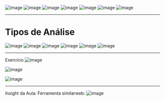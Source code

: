 ![image](https://github.com/gvms23/pos-graduacao-bi-analytics/assets/24459642/4e438a26-52d8-4bc5-9fa0-4c5857edaea7)
![image](https://github.com/gvms23/pos-graduacao-bi-analytics/assets/24459642/ff2909fe-e4bf-447f-b884-6d5c3207a39a)
![image](https://github.com/gvms23/pos-graduacao-bi-analytics/assets/24459642/6f92036c-5bf9-4845-9fc9-5e9d8c7393f6)
![image](https://github.com/gvms23/pos-graduacao-bi-analytics/assets/24459642/d573cc5c-f5ef-40aa-b3ed-0bfc78c1c071)
![image](https://github.com/gvms23/pos-graduacao-bi-analytics/assets/24459642/b8428d5d-0e54-43cd-abff-5ac9f5bb5ff4)
![image](https://github.com/gvms23/pos-graduacao-bi-analytics/assets/24459642/f7ec7f55-ccbb-4d58-ab9d-d15f65003285)
![image](https://github.com/gvms23/pos-graduacao-bi-analytics/assets/24459642/ea690073-344f-45f2-a46a-9084ebba9ddb)

_______________________
# Tipos de Análise

![image](https://github.com/gvms23/pos-graduacao-bi-analytics/assets/24459642/da7f5f8d-43c8-489e-b8e3-8fded375cf3d)
![image](https://github.com/gvms23/pos-graduacao-bi-analytics/assets/24459642/77088c82-2f78-431c-abcf-65c292aeab6f)
![image](https://github.com/gvms23/pos-graduacao-bi-analytics/assets/24459642/5c7cd0cf-570d-4c02-8700-16d951861567)
![image](https://github.com/gvms23/pos-graduacao-bi-analytics/assets/24459642/f55dd135-9a49-4e32-83d1-145284d731e1)
![image](https://github.com/gvms23/pos-graduacao-bi-analytics/assets/24459642/9341d803-ad05-4511-9b34-7aca4d594f4a)
![image](https://github.com/gvms23/pos-graduacao-bi-analytics/assets/24459642/723b65c6-6743-4a29-968d-ae404ba2fffa)


_____________________

Exercício
![image](https://github.com/gvms23/pos-graduacao-bi-analytics/assets/24459642/a2d73702-d3a8-4947-90cf-d1a68aa653eb)

![image](https://github.com/gvms23/pos-graduacao-bi-analytics/assets/24459642/f0230ab0-bcee-4628-8bd6-5394d0ba8a86)

![image](https://github.com/gvms23/pos-graduacao-bi-analytics/assets/24459642/7cf05b14-04ea-4610-a212-dc2403acfce3)


____________________
Insight da Aula:
Ferramenta similarweb:
![image](https://github.com/gvms23/pos-graduacao-bi-analytics/assets/24459642/4120034d-2e15-40b1-b99e-64fff1229f1a)
